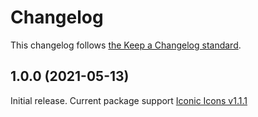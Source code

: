 # Changelog

This changelog follows [the Keep a Changelog standard](https://keepachangelog.com).

## 1.0.0 (2021-05-13)
Initial release.
Current package support [Iconic Icons v1.1.1](https://github.com/Make-Lemonade/iconicicons/releases/tag/1.1.1)
